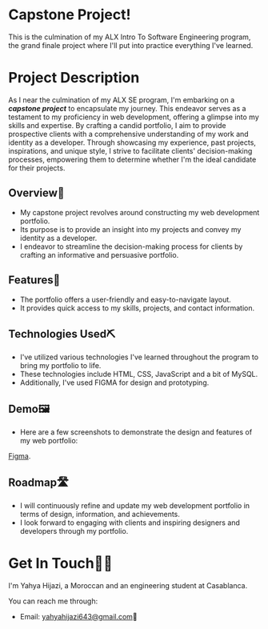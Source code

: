 # Capstone Project!

This is the culmination of my ALX Intro To Software Engineering program, the grand finale project where I'll put into practice everything I've learned.

# Project Description

As I near the culmination of my ALX SE program, I'm embarking on a **_capstone project_** to encapsulate my journey. This endeavor serves as a testament to my proficiency in web development, offering a glimpse into my skills and expertise. By crafting a candid portfolio, I aim to provide prospective clients with a comprehensive understanding of my work and identity as a developer. Through showcasing my experience, past projects, inspirations, and unique style, I strive to facilitate clients' decision-making processes, empowering them to determine whether I'm the ideal candidate for their projects.


## Overview📜

- My capstone project revolves around constructing my web development portfolio.
- Its purpose is to provide an insight into my projects and convey my identity as a developer.
- I endeavor to streamline the decision-making process for clients by crafting an informative and persuasive portfolio.


## Features🌟

- The portfolio offers a user-friendly and easy-to-navigate layout.
- It provides quick access to my skills, projects, and contact information.


## Technologies Used⛏️

- I've utilized various technologies I've learned throughout the program to bring my portfolio to life.
- These technologies include HTML, CSS, JavaScript and a bit of MySQL.
- Additionally, I've used FIGMA for design and prototyping.

## Demo🖼️

- Here are a few screenshots to demonstrate the design and features of my web portfolio:

<a href="https://www.figma.com">Figma</a>.



## Roadmap🛣️

- I will continuously refine and update my web development portfolio in terms of design, information, and achievements.
- I look forward to engaging with clients and inspiring designers and developers through my portfolio.

# Get In Touch🤙🏽

I'm Yahya Hijazi, a Moroccan and an engineering student at Casablanca.

You can reach me through:

- Email: <a>yahyahijazi643@gmail.com</a>📧

